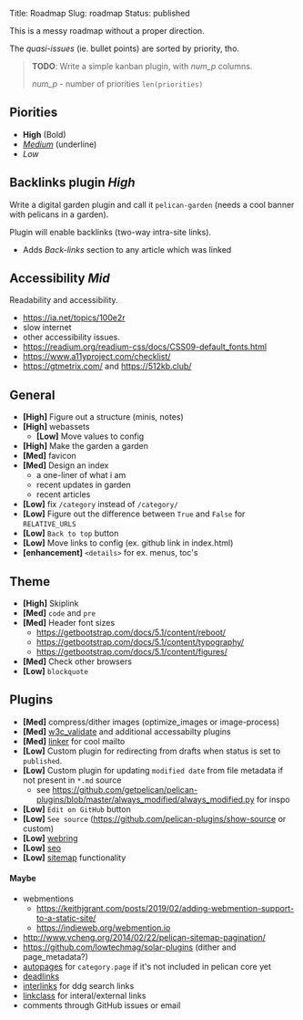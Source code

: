 Title: Roadmap
Slug: roadmap
Status: published


This is a messy roadmap without a proper direction.

The *quasi-issues* (ie. bullet points) are sorted by priority, tho.

> **TODO**: Write a simple kanban plugin, with <var>num_p</var> columns.
>
> <var>num_p</var> - number of priorities `len(priorities)`

## Piorities

- **High** (Bold)
- <u>*Medium*</u> (underline)
- *Low*


## Backlinks plugin *High*

Write a digital garden plugin and call it `pelican-garden` (needs a cool banner with pelicans in a garden).

Plugin will enable backlinks (two-way intra-site links).
- Adds *Back-links* section to any article which was linked

## Accessibility *Mid*

Readability and accessibility.

- <https://ia.net/topics/100e2r>
- slow internet
- other accessibility issues.
- <https://readium.org/readium-css/docs/CSS09-default_fonts.html>
- <https://www.a11yproject.com/checklist/>
- <https://gtmetrix.com/> and <https://512kb.club/>

## General

- **[High]** Figure out a structure (minis, notes)
- **[High]** webassets
    - **[Low]**  Move values to config
- **[High]** Make the garden a garden
- **[Med]** favicon
- **[Med]** Design an index
    - a one-liner of what i am
    - recent updates in garden
    - recent articles
- **[Low]** fix `/category` instead of `/category/`
- **[Low]** Figure out the difference between `True` and `False` for `RELATIVE_URLS`
- **[Low]** `Back to top` button
- **[Low]** Move links to config (ex. github link in index.html)
- **[enhancement]** `<details>` for ex. menus, toc's

## Theme

- **[High]** Skiplink
- **[Med]** `code` and `pre`
- **[Med]** Header font sizes
    - <https://getbootstrap.com/docs/5.1/content/reboot/>
    - <https://getbootstrap.com/docs/5.1/content/typography/>
    - <https://getbootstrap.com/docs/5.1/content/figures/>
- **[Med]** Check other browsers
- **[Low]** `blockquote`

## Plugins

- **[Med]** compress/dither images (optimize_images or image-process)
- **[Med]** [w3c_validate](https://github.com/getpelican/pelican-plugins/tree/master/w3c_validate) and
additional accessabilty plugins
- **[Med]** [linker](https://github.com/getpelican/pelican-plugins/tree/master/linker) for cool mailto
- **[Low]** Custom plugin for redirecting from drafts when status is set to `published`.
- **[Low]** Custom plugin for updating `modified date` from file metadata if not present in `*.md` source
  - see <https://github.com/getpelican/pelican-plugins/blob/master/always_modified/always_modified.py>
    for inspo
- **[Low]** `Edit on GitHub` button
- **[Low]** `See source` (<https://github.com/pelican-plugins/show-source> or custom)
- **[Low]** [webring](https://github.com/XXIIVV/webring)
- **[Low]** [seo](https://github.com/pelican-plugins/seo)
- **[Low]** [sitemap](https://github.com/pelican-plugins/sitemap)
functionality

#### Maybe

- webmentions
  - <https://keithjgrant.com/posts/2019/02/adding-webmention-support-to-a-static-site/>
  - <https://indieweb.org/webmention.io>
- <http://www.vcheng.org/2014/02/22/pelican-sitemap-pagination/>
- <https://github.com/lowtechmag/solar-plugins> (dither and page_metadata?)
- [autopages](https://github.com/getpelican/pelican-plugins/tree/master/autopages) for
`category.page` if it's not included in pelican core yet
- [deadlinks](https://github.com/silentlamb/pelican-deadlinks/tree/master)
- [interlinks](https://github.com/getpelican/pelican-plugins/tree/master/interlinks) for ddg search
links
- [linkclass](https://github.com/pelican-plugins/linkclass/tree/main) for interal/external links
- comments through GitHub issues or email
